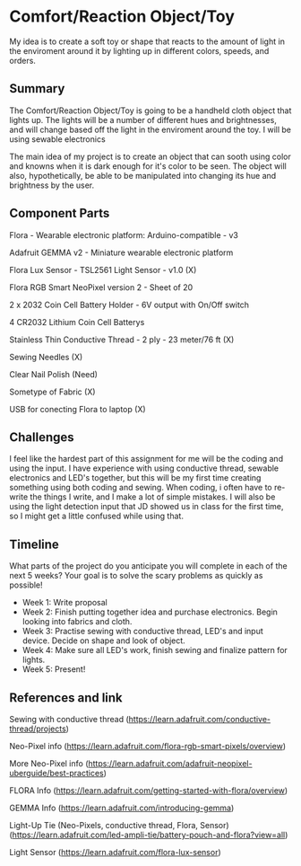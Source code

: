 # Comfort/Reaction Object/Toy

My idea is to create a soft toy or shape that reacts to the amount of light in the enviroment around it by lighting up in different colors, speeds, and orders. 

## Summary

The Comfort/Reaction Object/Toy is going to be a handheld cloth object that lights up. The lights will be a number of different hues and brightnesses, and will change based off the light in the enviroment around the toy. I will be using sewable electronics

The main idea of my project is to create an object that can sooth using color and knowns when it is dark enough for it's color to be seen. The object will also, hypothetically, be able to be manipulated into changing its hue and brightness by the user. 

## Component Parts

Flora - Wearable electronic platform: Arduino-compatible - v3

Adafruit GEMMA v2 - Miniature wearable electronic platform

Flora Lux Sensor - TSL2561 Light Sensor - v1.0 (X)

Flora RGB Smart NeoPixel version 2 - Sheet of 20

2 x 2032 Coin Cell Battery Holder - 6V output with On/Off switch

4 CR2032 Lithium Coin Cell Batterys

Stainless Thin Conductive Thread - 2 ply - 23 meter/76 ft (X)

Sewing Needles (X)

Clear Nail Polish (Need)

Sometype of Fabric (X)

USB for conecting Flora to laptop (X)


## Challenges

I feel like the hardest part of this assignment for me will be the coding and using the input. I have experience with using conductive thread, sewable electronics and LED's together, but this will be my first time creating something using both coding and sewing. When coding, i often have to re-write the things I write, and I make a lot of simple mistakes. I will also be using the light detection input that JD showed us in class for the first time, so I might get a little confused while using that.

## Timeline

What parts of the project do you anticipate you will complete in each of the next 5 weeks? Your goal is to solve the scary problems as quickly as possible! 

- Week 1: Write proposal
- Week 2: Finish putting together idea and purchase electronics. Begin looking into fabrics and cloth.
- Week 3: Practise sewing with conductive thread, LED's and input device. Decide on shape and look of object.
- Week 4: Make sure all LED's work, finish sewing and finalize pattern for lights.
- Week 5: Present!

## References and link

Sewing with conductive thread (https://learn.adafruit.com/conductive-thread/projects)

Neo-Pixel info (https://learn.adafruit.com/flora-rgb-smart-pixels/overview)

More Neo-Pixel info (https://learn.adafruit.com/adafruit-neopixel-uberguide/best-practices)

FLORA Info (https://learn.adafruit.com/getting-started-with-flora/overview)

GEMMA Info (https://learn.adafruit.com/introducing-gemma)

Light-Up Tie (Neo-Pixels, conductive thread, Flora, Sensor) (https://learn.adafruit.com/led-ampli-tie/battery-pouch-and-flora?view=all)

Light Sensor (https://learn.adafruit.com/flora-lux-sensor)
